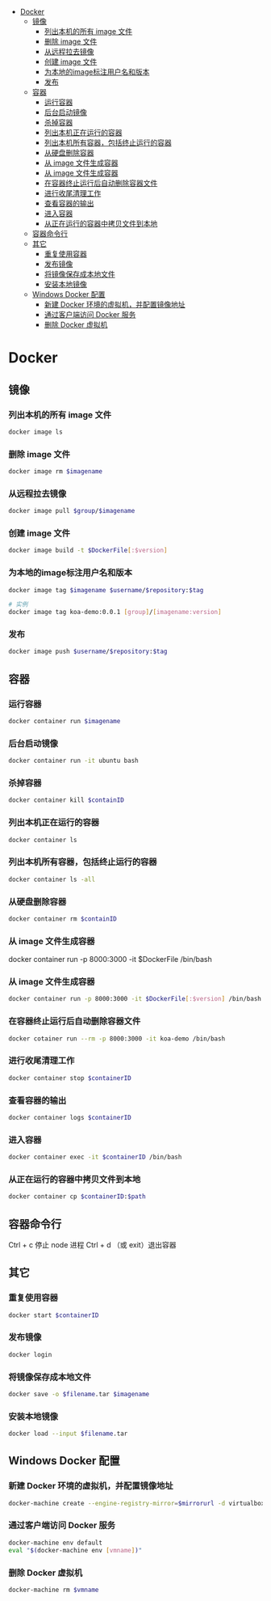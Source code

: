 - [Docker](#docker)
  - [镜像](#镜像)
    - [列出本机的所有 image 文件](#列出本机的所有-image-文件)
    - [删除 image 文件](#删除-image-文件)
    - [从远程拉去镜像](#从远程拉去镜像)
    - [创建 image 文件](#创建-image-文件)
    - [为本地的image标注用户名和版本](#为本地的image标注用户名和版本)
    - [发布](#发布)
  - [容器](#容器)
    - [运行容器](#运行容器)
    - [后台启动镜像](#后台启动镜像)
    - [杀掉容器](#杀掉容器)
    - [列出本机正在运行的容器](#列出本机正在运行的容器)
    - [列出本机所有容器，包括终止运行的容器](#列出本机所有容器包括终止运行的容器)
    - [从硬盘删除容器](#从硬盘删除容器)
    - [从 image 文件生成容器](#从-image-文件生成容器)
    - [从 image 文件生成容器](#从-image-文件生成容器-1)
    - [在容器终止运行后自动删除容器文件](#在容器终止运行后自动删除容器文件)
    - [进行收尾清理工作](#进行收尾清理工作)
    - [查看容器的输出](#查看容器的输出)
    - [进入容器](#进入容器)
    - [从正在运行的容器中拷贝文件到本地](#从正在运行的容器中拷贝文件到本地)
  - [容器命令行](#容器命令行)
  - [其它](#其它)
    - [重复使用容器](#重复使用容器)
    - [发布镜像](#发布镜像)
    - [将镜像保存成本地文件](#将镜像保存成本地文件)
    - [安装本地镜像](#安装本地镜像)
  - [Windows Docker 配置](#windows-docker-配置)
    - [新建 Docker 环境的虚拟机，并配置镜像地址](#新建-docker-环境的虚拟机并配置镜像地址)
    - [通过客户端访问 Docker 服务](#通过客户端访问-docker-服务)
    - [删除 Docker 虚拟机](#删除-docker-虚拟机)

# Docker

## 镜像
### 列出本机的所有 image 文件
```sh
docker image ls
```

### 删除 image 文件
```sh
docker image rm $imagename
```

### 从远程拉去镜像
```sh
docker image pull $group/$imagename
```

### 创建 image 文件
```sh
docker image build -t $DockerFile[:$version]
```
### 为本地的image标注用户名和版本
```sh
docker image tag $imagename $username/$repository:$tag

# 实例
docker image tag koa-demo:0.0.1 [group]/[imagename:version]
```

### 发布
```sh
docker image push $username/$repository:$tag
```

## 容器
### 运行容器
```sh
docker container run $imagename
```

### 后台启动镜像
```sh
docker container run -it ubuntu bash
```

### 杀掉容器
```sh
docker container kill $containID
```

### 列出本机正在运行的容器
```sh
docker container ls
```

### 列出本机所有容器，包括终止运行的容器
```sh
docker container ls -all
```

### 从硬盘删除容器
```sh
docker container rm $containID
```

### 从 image 文件生成容器
docker container run -p 8000:3000 -it $DockerFile /bin/bash

### 从 image 文件生成容器
```sh
docker container run -p 8000:3000 -it $DockerFile[:$version] /bin/bash
```

### 在容器终止运行后自动删除容器文件
```sh
docker cotainer run --rm -p 8000:3000 -it koa-demo /bin/bash
```

### 进行收尾清理工作
```sh
docker container stop $containerID
```

### 查看容器的输出
```sh
docker container logs $containerID
```

### 进入容器
```sh
docker container exec -it $containerID /bin/bash
```

### 从正在运行的容器中拷贝文件到本地
```sh
docker container cp $containerID:$path
```

## 容器命令行

Ctrl + c 停止 node 进程
Ctrl + d （或 exit）退出容器

## 其它

### 重复使用容器
```sh
docker start $containerID
```

### 发布镜像
```sh
docker login
```

### 将镜像保存成本地文件
```sh
docker save -o $filename.tar $imagename
```

### 安装本地镜像
```sh
docker load --input $filename.tar
```

## Windows Docker 配置
### 新建 Docker 环境的虚拟机，并配置镜像地址
```sh
docker-machine create --engine-registry-mirror=$mirrorurl -d virtualbox default
```

### 通过客户端访问 Docker 服务
```sh
docker-machine env default
eval "$(docker-machine env [vmname])"
```

### 删除 Docker 虚拟机
```sh
docker-machine rm $vmname
```
